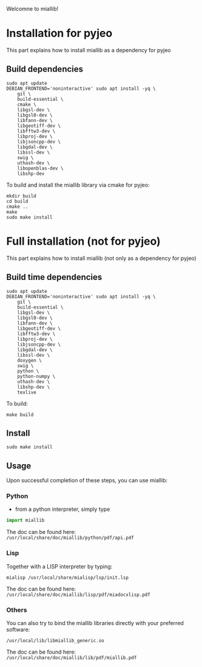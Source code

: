 Welcomne to miallib!

# Installation for pyjeo

This part explains how to install miallib as a dependency for pyjeo

## Build dependencies

```
sudo apt update
DEBIAN_FRONTEND='noninteractive' sudo apt install -yq \
    git \
    build-essential \
    cmake \
    libgsl-dev \
    libgsl0-dev \
    libfann-dev \
    libgeotiff-dev \
    libfftw3-dev \
    libproj-dev \
    libjsoncpp-dev \
    libgdal-dev \
    libssl-dev \
    swig \
    uthash-dev \
    libopenblas-dev \
    libshp-dev
```

To build and install the miallib library via cmake for pyjeo:

```
mkdir build
cd build
cmake ..
make
sudo make install
```

# Full installation (not for pyjeo)

This part explains how to install miallib (not only as a dependency for pyjeo)

## Build time dependencies

```
sudo apt update
DEBIAN_FRONTEND='noninteractive' sudo apt install -yq \
    git \
    build-essential \
    libgsl-dev \
    libgsl0-dev \
    libfann-dev \
    libgeotiff-dev \
    libfftw3-dev \
    libproj-dev \
    libjsoncpp-dev \
    libgdal-dev \
    libssl-dev \
    doxygen \
    swig \
    python \
    python-numpy \
    uthash-dev \
    libshp-dev \
    texlive
```

To build:

```
make build
```

## Install

```
sudo make install
```

## Usage

Upon successful completion of these steps, you can use miallib:

### Python
- from a python interpreter, simply type

``` python
import miallib
```

The doc can be found here: `/usr/local/share/doc/miallib/python/pdf/api.pdf`


### Lisp

Together with a LISP interpreter by typing:

```
mialisp /usr/local/share/mialisp/lsp/init.lsp
```

The doc can be found here: `/usr/local/share/doc/miallib/lisp/pdf/miadocxlisp.pdf`

### Others

You can also try to bind the miallib libraries directly with your preferred software:
```
/usr/local/lib/libmiallib_generic.so
```

The doc can be found here: `/usr/local/share/doc/miallib/lib/pdf/miallib.pdf`

